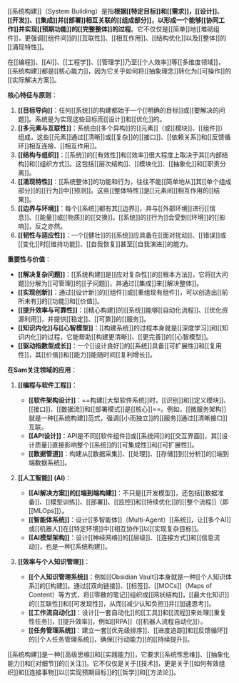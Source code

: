 [[系统构建]]（System Building）是指**根据[[特定目标]]和[[需求]]，[[设计]]、[[开发]]、[[集成]]并[[部署]]相互关联的[[组成部分]]，以形成一个能够[[协同工作]]并实现[[预期功能]]的[[完整整体]]的过程**。它不仅仅是[[简单]]地[[堆砌组件]]，更强调[[组件间]]的[[互联性]]、[[相互作用]]、[[结构优化]]以及[[整体]]的[[涌现特性]]。

在[[编程]]、[[AI]]、[[工程学]]、[[管理学]]乃至[[个人效率]]等[[多维度领域]]，[[系统构建]]都是[[核心能力]]，因为它关乎如何将[[抽象理念]]转化为[[可操作]]的[[实际解决方案]]。

**核心特征与原则**：

1.  **[[目标导向]]**：任何[[系统]]的构建都始于一个[[明确的目标]]或[[要解决的问题]]。系统是为实现这些目标而[[设计]]和[[优化]]的。
2.  **[[多元素与互联性]]**：系统由[[多个异构]]的[[元素]]（或[[模块]]、[[组件]]）组成，这些[[元素]]通过[[清晰]]或[[复杂]]的[[接口]]、[[依赖关系]]和[[反馈循环]]相互连接、[[相互作用]]。
3.  **[[结构与组织]]**：[[系统]]的[[有效性]]和[[效率]]很大程度上取决于其[[内部结构]]和[[组织方式]]。这包括[[层次结构]]、[[模块化]]、[[抽象化]]和[[职责分离]]。
4.  **[[涌现特性]]**：[[系统整体]]的功能和行为，往往不能[[简单地从]]其[[单个组成部分]]的[[行为]]中[[预测]]。这些[[整体特性]]是[[元素间]]相互作用的[[结果]]。
5.  **[[边界与环境]]**：每个[[系统]]都有其[[边界]]，并与[[外部环境]]进行[[信息]]、[[能量]]或[[物质]]的[[交换]]。[[系统]]的[[行为]]会受到[[环境]]的[[影响]]，反之亦然。
6.  **[[韧性与适应性]]**：一个[[健壮]]的[[系统]]应具备在[[面对扰动]]、[[错误]]或[[变化]]时[[维持功能]]、[[自我恢复]]甚至[[自我演进]]的能力。

**重要性与价值**：

*   **[[解决复杂问题]]**：[[系统构建]]是[[应对复杂性]]的[[根本方法]]，它将[[大问题]]分解为[[可管理]]的[[子问题]]，并通过[[集成]]来[[解决整体]]。
*   **[[实现创新]]**：通过[[设计新]]的[[组件]]或[[重组现有组件]]，可以创造出[[前所未有]]的[[功能]]和[[价值]]。
*   **[[提升效率与可靠性]]**：[[精心构建]]的[[系统]]能够[[自动化流程]]、[[优化资源利用]]，并提供[[稳定]]、[[可靠]]的[[服务]]。
*   **[[知识内化]]与[[心智模型]]**：[[构建系统]]的过程本身就是[[深度学习]]和[[知识内化]]的过程，它能帮助[[构建更清晰]]、[[更完善]]的[[心智模型]]。
*   **[[驱动指数型成长]]**：一个[[设计良好]]的[[系统]]具备[[可扩展性]]和[[复用性]]，其[[价值]]和[[能力]]能随时间[[复利增长]]。

**在Sam关注领域的应用**：

1.  **[[编程与软件工程]]**：
    *   **[[软件架构设计]]**：==构建[[大型软件系统]]时，[[识别]]和[[定义模块]]、[[接口]]、[[数据流]]和[[部署模式]]是[[核心]]==。例如，[[微服务架构]]就是一种[[系统构建]]范式，强调[[小而独立]]的[[服务]]通过[[清晰接口]]互联。
    *   **[[API设计]]**：API是不同[[软件组件]]或[[系统间]]的[[交互界面]]，其[[设计质量]]直接影响整个[[系统]]的[[可集成性]]和[[可扩展性]]。
    *   **[[数据管道]]**：构建从[[数据采集]]、[[处理]]、[[存储]]到[[分析]]的[[端到端数据系统]]。

2.  **[[人工智能]] (AI)**：
    *   **[[AI解决方案]]的[[端到端构建]]**：不只是[[开发模型]]，还包括[[数据准备]]、[[模型训练]]、[[部署]]、[[监控]]和[[持续优化]]的[[整个流程]]（即[[MLOps]]）。
    *   **[[智能体系统]]**：设计[[多智能体]]（Multi-Agent）[[系统]]，让[[多个AI]]或[[机器人]]在[[特定环境]]中[[相互协作]]以[[实现复杂目标]]。
    *   **[[AI模型架构]]**：设计[[神经网络]]的[[层级]]、[[连接方式]]和[[信息流动]]，也是一种[[系统构建]]。

3.  **[[效率与个人知识管理]]**：
    *   **[[个人知识管理系统]]**：例如[[Obsidian Vault]]本身就是一种[[个人知识体系]]的[[构建]]。通过[[双向链接]]、[[标签]]、[[MOCs]]（Maps of Content）等方式，将[[零散的笔记]]组织成[[网状结构]]，[[最大化知识]]的[[互联性]]和[[可发现性]]，从而[[减少认知负担]]并[[加速思考]]。
    *   **[[工作流自动化]]**：设计[[一套自动化]]的[[工具]]和[[流程]]来处理[[重复性任务]]，[[提升效率]]，例如[[RPA]]（[[机器人流程自动化]]）。
    *   **[[任务管理系统]]**：建立一套[[优先级排序]]、[[进度追踪]]和[[反馈循环]]的[[个人任务管理系统]]，确保[[行动能力]]的[[持续提升]]。

[[系统构建]]是一种[[高级思维]]和[[实践能力]]，它要求[[系统性思维]]、[[抽象化能力]]和[[对细节]]的[[关注]]。它不仅仅是关于[[技术]]，更是关于[[如何有效组织]]和[[连接事物]]以[[实现预期目标]]的[[哲学]]和[[方法论]]。